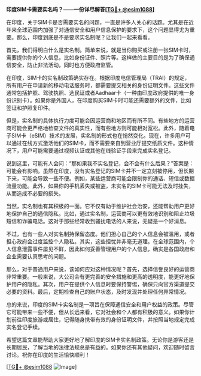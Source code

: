 **印度SIM卡需要实名吗？——一份详尽解答[[TG💪+ @esim1088](https://t.me/s/esim1088)]**

在印度，关于SIM卡是否需要实名的问题，一直是许多人关心的话题。尤其是在近年来全球范围内加强了对通信安全和用户信息保护的要求下，这个问题显得尤为重要。那么，印度到底是不是要求实名制呢？让我们一起来看看。

首先，我们得明白什么是实名制。简单来说，就是当你购买或注册一张SIM卡时，需要提供你的个人信息，比如身份证件、照片等。这样做的主要目的是为了确保通信安全，防止非法活动，同时也方便政府监管。

在印度，SIM卡的实名制政策确实存在。根据印度电信管理局（TRAI）的规定，所有用户在申请新的移动电话服务时，都需要提交相关的身份证明文件。这些文件通常包括护照、驾驶执照、选民证或者Aadhaar卡（一种由印度政府提供的唯一身份识别卡）。如果你是外国人，在印度购买SIM卡时可能还需要额外的文件，比如签证和护照复印件。

但是，实名制的具体执行力度可能会因运营商和地区而有所不同。有些地方的运营商可能会更严格地检查文件的真实性，而有些地方则可能相对宽松。此外，随着电子SIM卡（eSIM）技术的发展，实名制的形式也在悄然变化。现在，许多用户可以通过在线方式激活他们的SIM卡，而不需要亲自到营业厅提交纸质文件。这种情况下，用户可能需要通过视频认证或其他在线验证手段来完成实名登记。

说到这里，可能有人会问：“那如果我不实名登记，会不会有什么后果？”答案是：可能会有影响。虽然在印度，没有实名登记的SIM卡并不一定立刻被停用，但长期下来，可能会导致一些不便。例如，某些运营商可能会限制你的通话、短信或数据流量功能。此外，如果你的手机丢失或被盗，未实名的SIM卡可能无法及时挂失，从而造成不必要的损失。

当然，实名制也有其积极的一面。它不仅有助于维护社会治安，还能帮助用户更好地保护自己的通信隐私。比如，通过实名制，运营商可以更有效地识别和阻止垃圾短信和诈骗电话。这对于那些经常收到骚扰电话的人来说，无疑是一个好消息。

不过，也有一些人对实名制持保留态度。他们担心自己的个人信息会被滥用，或者担心政府会过度监控个人隐私。其实，这些担忧并非毫无道理。在全球范围内，个人信息泄露事件屡见不鲜，因此如何妥善管理用户的个人信息，确实是各国政府和企业需要认真思考的问题。

那么，对于普通用户来说，该如何应对这种情况呢？首先，选择信誉良好的运营商非常重要。一般来说，大公司会有更完善的安全措施和更高的透明度，能更好地保护用户的隐私。其次，用户在提供个人信息时要保持警惕，确保只向官方渠道提交必要的资料。最后，定期检查自己的账户状态，及时发现并处理任何异常情况。

总的来说，印度的SIM卡实名制是一项旨在保障通信安全和用户权益的政策。尽管它可能带来一些不便，但从长远来看，它对社会和个人都有积极的意义。如果你计划前往印度旅游或居住，记得随身携带有效的身份证明文件，并按照当地规定完成实名登记手续。

希望这篇文章能帮助大家更好地了解印度的SIM卡实名制政策。无论你是游客还是长期居民，了解当地的法律法规总是有益的。如果你还有其他疑问，欢迎随时留言讨论。祝你在印度的生活愉快顺利！

[[TG💪+ @esim1088](https://t.me/s/esim1088) ![Image](https://i.postimg.cc/4NQfJmqS/Snipaste-2025-05-13-00-14-12.png)]